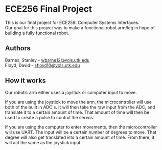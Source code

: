 # ECE256 Final Project
This is our final project for ECE256: Computer Systems Interfaces.  
Our goal for this project was to make a functional robot arm/leg in hope of building a fully functional robot.  

## Authors
Barnes, Stanley - wbarne12@vols.utk.edu  
Floyd, David - sfloyd10@vols.utk.edu  

## How it works
Our robotic arm either uses a joystick or computer input to move.    

If you are using the joystick to move the arm, the microcontroller will use both of the built in ADC's. It will then take the raw 
input from the ADC, and translate it to a certain amount of time. That amount of time will then be used to create a pulse to control the servos.  

If you are using the computer to enter movements, then the microcontroller will use UART. The input will be a certain number of degrees to move.
That degree will also get translated into a certain amount of time. From there, it will act the same as the joystick input. 
